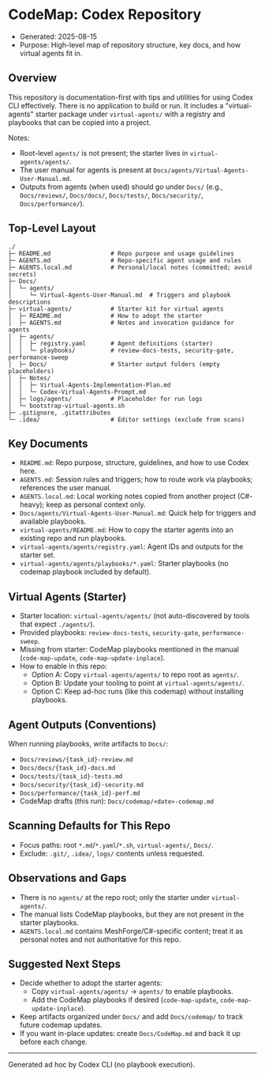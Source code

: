 # CodeMap: Codex Repository

- Generated: 2025-08-15
- Purpose: High-level map of repository structure, key docs, and how virtual agents fit in.

## Overview
This repository is documentation-first with tips and utilities for using Codex CLI effectively. There is no application to build or run. It includes a "virtual-agents" starter package under `virtual-agents/` with a registry and playbooks that can be copied into a project.

Notes:
- Root-level `agents/` is not present; the starter lives in `virtual-agents/agents/`.
- The user manual for agents is present at `Docs/agents/Virtual-Agents-User-Manual.md`.
- Outputs from agents (when used) should go under `Docs/` (e.g., `Docs/reviews/`, `Docs/docs/`, `Docs/tests/`, `Docs/security/`, `Docs/performance/`).

## Top-Level Layout
```
./
├─ README.md                 # Repo purpose and usage guidelines
├─ AGENTS.md                 # Repo-specific agent usage and rules
├─ AGENTS.local.md           # Personal/local notes (committed; avoid secrets)
├─ Docs/
│  └─ agents/
│     └─ Virtual-Agents-User-Manual.md  # Triggers and playbook descriptions
├─ virtual-agents/           # Starter kit for virtual agents
│  ├─ README.md              # How to adopt the starter
│  ├─ AGENTS.md              # Notes and invocation guidance for agents
│  ├─ agents/
│  │  ├─ registry.yaml       # Agent definitions (starter)
│  │  └─ playbooks/          # review-docs-tests, security-gate, performance-sweep
│  ├─ Docs/                  # Starter output folders (empty placeholders)
│  ├─ Notes/
│  │  ├─ Virtual-Agents-Implementation-Plan.md
│  │  └─ Codex-Virtual-Agents-Prompt.md
│  ├─ logs/agents/           # Placeholder for run logs
│  └─ bootstrap-virtual-agents.sh
├─ .gitignore, .gitattributes
└─ .idea/                    # Editor settings (exclude from scans)
```

## Key Documents
- `README.md`: Repo purpose, structure, guidelines, and how to use Codex here.
- `AGENTS.md`: Session rules and triggers; how to route work via playbooks; references the user manual.
- `AGENTS.local.md`: Local working notes copied from another project (C#-heavy); keep as personal context only.
- `Docs/agents/Virtual-Agents-User-Manual.md`: Quick help for triggers and available playbooks.
- `virtual-agents/README.md`: How to copy the starter agents into an existing repo and run playbooks.
- `virtual-agents/agents/registry.yaml`: Agent IDs and outputs for the starter set.
- `virtual-agents/agents/playbooks/*.yaml`: Starter playbooks (no codemap playbook included by default).

## Virtual Agents (Starter)
- Starter location: `virtual-agents/agents/` (not auto-discovered by tools that expect `./agents/`).
- Provided playbooks: `review-docs-tests`, `security-gate`, `performance-sweep`.
- Missing from starter: CodeMap playbooks mentioned in the manual (`code-map-update`, `code-map-update-inplace`).
- How to enable in this repo:
  - Option A: Copy `virtual-agents/agents/` to repo root as `agents/`.
  - Option B: Update your tooling to point at `virtual-agents/agents/`.
  - Option C: Keep ad-hoc runs (like this codemap) without installing playbooks.

## Agent Outputs (Conventions)
When running playbooks, write artifacts to `Docs/`:
- `Docs/reviews/{task_id}-review.md`
- `Docs/docs/{task_id}-docs.md`
- `Docs/tests/{task_id}-tests.md`
- `Docs/security/{task_id}-security.md`
- `Docs/performance/{task_id}-perf.md`
- CodeMap drafts (this run): `Docs/codemap/<date>-codemap.md`

## Scanning Defaults for This Repo
- Focus paths: root `*.md`/`*.yaml`/`*.sh`, `virtual-agents/`, `Docs/`.
- Exclude: `.git/`, `.idea/`, `logs/` contents unless requested.

## Observations and Gaps
- There is no `agents/` at the repo root; only the starter under `virtual-agents/`.
- The manual lists CodeMap playbooks, but they are not present in the starter playbooks.
- `AGENTS.local.md` contains MeshForge/C#-specific content; treat it as personal notes and not authoritative for this repo.

## Suggested Next Steps
- Decide whether to adopt the starter agents:
  - Copy `virtual-agents/agents/` → `agents/` to enable playbooks.
  - Add the CodeMap playbooks if desired (`code-map-update`, `code-map-update-inplace`).
- Keep artifacts organized under `Docs/` and add `Docs/codemap/` to track future codemap updates.
- If you want in-place updates: create `Docs/CodeMap.md` and back it up before each change.

---
Generated ad hoc by Codex CLI (no playbook execution).

